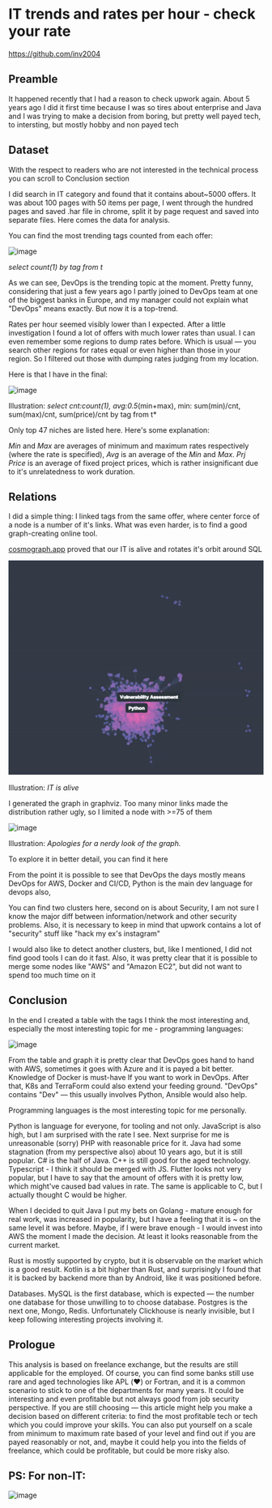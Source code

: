 # IT trends and rates per hour - check your rate
https://github.com/inv2004

## Preamble

It happened recently that I had a reason to check upwork again. About 5 years ago I did it first time because I was so tires about enterprise and Java and I was trying to make a decision from boring, but pretty well payed tech, to intersting, but mostly hobby and non payed tech

## Dataset
With the respect to readers who are not interested in the technical process you can scroll to Conclusion section

I did search in IT category and found that it contains about~5000 offers. It was about 100 pages with 50 items per page, I went through the hundred pages and saved .har file in chrome, split it by page request and saved into separate files. Here comes the data for analysis.

You can find the most trending tags counted from each offer:

![image](https://github.com/inv2004/inv2004.github.io/assets/4949069/e44ece5c-46a2-4087-8eee-efc38ed47ef8)

*select count(1) by tag from t*

As we can see, DevOps is the trending topic at the moment. Pretty funny, considering that just a few years ago I partly joined to DevOps team at one of the biggest banks in Europe, and my manager could not explain what "DevOps" means exactly. But now it is a top-trend.

Rates per hour seemed visibly lower than I expected. After a little investigation I found a lot of offers with much lower rates than usual. I can even remember some regions to dump rates before. Which is usual — you search other regions for rates equal or even higher than those in your region. So I filtered out those with dumping rates judging from my location.

Here is that I have in the final:

![image](https://github.com/inv2004/inv2004.github.io/assets/4949069/a606ab67-709d-4064-8bc8-6a3a915eba7d)

Illustration: *select cnt:count(1), avg:0.5*(min+max), min: sum(min)/cnt, sum(max)/cnt, sum(price)/cnt by tag from t*

Only top 47 niches are listed here. Here's some explanation:

*Min* and *Max* are averages of minimum and maximum rates respectively (where the rate is specified), *Avg* is an average of the *Min* and *Max*. *Prj Price* is an average of fixed project prices, which is rather insignificant due to it's unrelatedness to work duration.

## Relations
I did a simple thing: I linked tags from the same offer, where center force of a node is a number of it's links. What was even harder, is to find a good graph-creating online tool.

[cosmograph.app](http://cosmograph.app/) proved that our IT is alive and rotates it's orbit around SQL

![image](https://raw.githubusercontent.com/inv2004/inv2004.github.io/main/it_trends_and_rates_per_hour_check_your_rate.gif)

Illustration: *IT is alive*

I generated the graph in graphviz. Too many minor links made the distribution rather ugly, so I limited a node with >=75 of them

![image](https://github.com/inv2004/inv2004.github.io/assets/4949069/74ef98c9-fbbc-4fcb-bf08-3346248949a3)

Illustration: *Apologies for a nerdy look of the graph.*

To explore it in better detail, you can find it here [](https://raw.githubusercontent.com/inv2004/inv2004.github.io/main/it_trends_and_rates_per_hour_check_your_rate.svg)

From the point it is possible to see that DevOps the days mostly means DevOps for AWS, Docker and CI/CD, Python is the main dev language for devops also,

You can find two clusters here, second on is about Security, I am not sure I know the major diff between information/network and other security problems. Also, it is necessary to keep in mind that upwork contains a lot of "security" stuff like "hack my ex's instagram"

I would also like to detect another clusters, but, like I mentioned, I did not find good tools I can do it fast. Also, it was pretty clear that it is possible to merge some nodes like "AWS" and "Amazon EC2", but did not want to spend too much time on it

## Conclusion

In the end I created a table with the tags I think the most interesting and, especially the most interesting topic for me - programming languages:

![image](https://github.com/inv2004/inv2004.github.io/assets/4949069/03c330d5-3a9a-41c2-b328-7dc5b3de3694)

From the table and graph it is pretty clear that DevOps goes hand to hand with AWS, sometimes it goes with Azure and it is payed a bit better. Knowledge of Docker is must-have If you want to work in DevOps. After that, K8s and TerraForm could also extend your feeding ground. "DevOps" contains "Dev" — this usually involves Python, Ansible would also help.

Programming languages is the most interesting topic for me personally.

Python is language for everyone, for tooling and not only. JavaScript is also high, but I am surprised with the rate I see. Next surprise for me is unreasonable (sorry) PHP with reasonable price for it. Java had some stagnation (from my perspective also) about 10 years ago, but it is still popular. C# is the half of Java. C++ is still good for the aged technology. Typescript - I think it should be merged with JS. Flutter looks not very popular, but I have to say that the amount of offers with it is pretty low, which might've caused bad values in rate. The same is applicable to C, but I actually thought C would be higher.

When I decided to quit Java I put my bets on Golang - mature enough for real work, was increased in popularity, but I have a feeling that it is ~ on the same level it was before. Maybe, if I were brave enough - I would invest into AWS the moment I made the decision. At least it looks reasonable from the current market.

Rust is mostly supported by crypto, but it is observable on the market which is a good result. Kotlin is a bit higher than Rust, and surprisingly I found that it is backed by backend more than by Android, like it was positioned before.

Databases. MySQL is the first database, which is expected — the number one database for those unwilling to to choose database. Postgres is the next one, Mongo, Redis. Unfortunately Clickhouse is nearly invisible, but I keep following interesting projects involving it.

## Prologue

This analysis is based on freelance exchange, but the results are still applicable for the employed. Of course, you can find some banks still use rare and aged technologies like APL (❤️) or Fortran, and it is a common scenario to stick to one of the departments for many years. It could be interesting and even profitable but not always good from job security perspective. If you are still choosing — this article might help you make a decision based on different criteria: to find the most profitable tech or tech which you could improve your skills. You can also put yourself on a scale from minimum to maximum rate based of your level and find out if you are payed reasonably or not, and, maybe it could help you into the fields of freelance, which could be profitable, but could be more risky also.

## PS: For non-IT:
![image](https://github.com/inv2004/inv2004.github.io/assets/4949069/55c323c4-7f01-428c-864a-8d99d5da6b4f)

